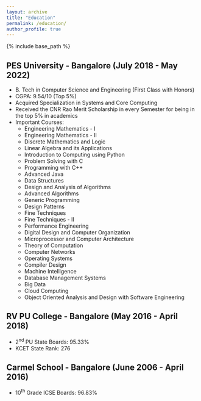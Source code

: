 ```yaml
---
layout: archive
title: "Education"
permalink: /education/
author_profile: true
---
```


{% include base_path %}

## PES University - Bangalore (July 2018 - May 2022)
 * B. Tech in Computer Science and Engineering (First Class with Honors)
 * CGPA: 9.54/10 (Top 5%)
 * Acquired Specialization in Systems and Core Computing
 * Received the CNR Rao Merit Scholarship in every Semester for being in the top 5% in academics
 * Important Courses:
    * Engineering Mathematics - I
    * Engineering Mathematics - II
    * Discrete Mathematics and Logic
    * Linear Algebra and its Applications
    * Introduction to Computing using Python
    * Problem Solving with C
    * Programming with C++
    * Advanced Java
    * Data Structures
    * Design and Analysis of Algorithms
    * Advanced Algorithms
    * Generic Programming
    * Design Patterns
    * Fine Techniques
    * Fine Techniques - II
    * Performance Engineering
    * Digital Design and Computer Organization
    * Microprocessor and Computer Architecture
    * Theory of Computation
    * Computer Networks
    * Operating Systems
    * Compiler Design
    * Machine Intelligence
    * Database Management Systems
    * Big Data
    * Cloud Computing
    * Object Oriented Analysis and Design with Software Engineering


## RV PU College - Bangalore (May 2016 - April 2018)
 * 2<sup>nd</sup> PU State Boards: 95.33%
 * KCET State Rank: 276

## Carmel School - Bangalore (June 2006 - April 2016)
 * 10<sup>th</sup> Grade ICSE Boards: 96.83%

